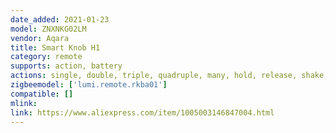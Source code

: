```yaml
---
date_added: 2021-01-23
model: ZNXNKG02LM
vendor: Aqara
title: Smart Knob H1
category: remote
supports: action, battery
actions: single, double, triple, quadruple, many, hold, release, shake, clockwise, counterclockwise
zigbeemodel: ['lumi.remote.rkba01']
compatible: []
mlink: 
link: https://www.aliexpress.com/item/1005003146847004.html
---
```

